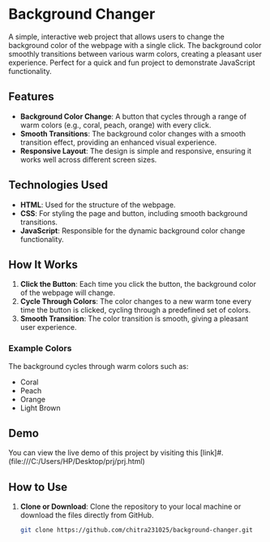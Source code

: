 # Background Changer

A simple, interactive web project that allows users to change the background color of the webpage with a single click. The background color smoothly transitions between various warm colors, creating a pleasant user experience. Perfect for a quick and fun project to demonstrate JavaScript functionality.

## Features

- **Background Color Change**: A button that cycles through a range of warm colors (e.g., coral, peach, orange) with every click.
- **Smooth Transitions**: The background color changes with a smooth transition effect, providing an enhanced visual experience.
- **Responsive Layout**: The design is simple and responsive, ensuring it works well across different screen sizes.

## Technologies Used

- **HTML**: Used for the structure of the webpage.
- **CSS**: For styling the page and button, including smooth background transitions.
- **JavaScript**: Responsible for the dynamic background color change functionality.

## How It Works

1. **Click the Button**: Each time you click the button, the background color of the webpage will change.
2. **Cycle Through Colors**: The color changes to a new warm tone every time the button is clicked, cycling through a predefined set of colors.
3. **Smooth Transition**: The color transition is smooth, giving a pleasant user experience.

### Example Colors

The background cycles through warm colors such as:
- Coral
- Peach
- Orange
- Light Brown

## Demo

You can view the live demo of this project by visiting this [link]#.(file:///C:/Users/HP/Desktop/prj/prj.html) 

## How to Use

1. **Clone or Download**: Clone the repository to your local machine or download the files directly from GitHub.
   ```bash
   git clone https://github.com/chitra231025/background-changer.git
